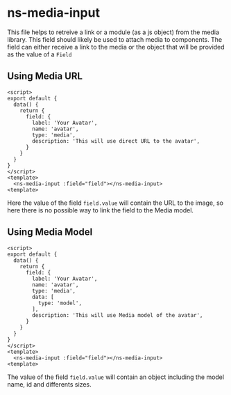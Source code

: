 # ns-media-input

This file helps to retreive a link or a module (as a js object) from the media library. This field should likely be used to attach media to components. 
The field can either receive a link to the media or the object that will be provided as the value of a `Field`

## Using Media URL

```vue
<script>
export default {
  data() {
    return {
      field: {
        label: 'Your Avatar',
        name: 'avatar',
        type: 'media',
        description: 'This will use direct URL to the avatar',
      }
    }
  }
}
</script>
<template>
  <ns-media-input :field="field"></ns-media-input>
<template>
```

Here the value of the field `field.value` will contain the URL to the image, so here there is no possible way to link the field to the Media model.

## Using Media Model

```vue
<script>
export default {
  data() {
    return {
      field: {
        label: 'Your Avatar',
        name: 'avatar',
        type: 'media',
        data: [
          type: 'model',
        ],
        description: 'This will use Media model of the avatar',
      }
    }
  }
}
</script>
<template>
  <ns-media-input :field="field"></ns-media-input>
<template>
```

The value of the field `field.value` will contain an object including the model name, id and differents sizes.
